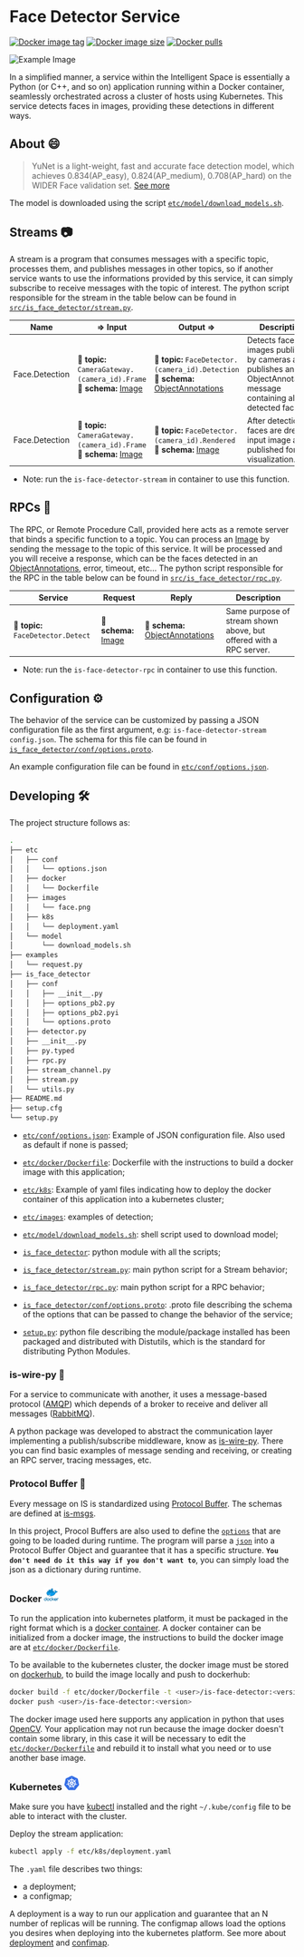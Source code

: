# Face Detector Service

[![Docker image tag](https://img.shields.io/docker/v/labvisio/is-face-detector?sort=semver&style=flat-square)](https://hub.docker.com/r/labvisio/is-face-detector/tags)
[![Docker image size](https://img.shields.io/docker/image-size/labvisio/is-face-detector?sort=semver&style=flat-square)](https://hub.docker.com/r/labvisio/is-face-detector)
[![Docker pulls](https://img.shields.io/docker/pulls/labvisio/is-face-detector?style=flat-square)](https://hub.docker.com/r/labvisio/is-face-detector)

![Example Image](https://raw.githubusercontent.com/labvisio/is-face-detector/master/etc/images/face.png)


In a simplified manner, a service within the Intelligent Space is essentially a Python (or C++, and so on) application running within a Docker container, seamlessly orchestrated across a cluster of hosts using Kubernetes. This service detects faces in images, providing these detections in different ways.

## About :smile:

> YuNet is a light-weight, fast and accurate face detection model, which achieves 0.834(AP_easy), 0.824(AP_medium), 0.708(AP_hard) on the WIDER Face validation set. [See more](https://github.com/opencv/opencv_zoo/tree/main/models/face_detection_yunet)

The model is downloaded using the script [`etc/model/download_models.sh`](https://github.com/labvisio/is-face-detector/blob/master/etc/model/download_models.sh).

## Streams :camera:

A stream is a program that consumes messages with a specific topic, processes them, and publishes messages in other topics, so if another service wants to use the informations provided by this service, it can simply subscribe to receive messages with the topic of interest. The python script responsible for the stream in the table below can be found in [`src/is_face_detector/stream.py`](https://github.com/labvisio/is-face-detector/blob/master/src/is_face_detector/stream.py).

| Name | ⇒ Input | Output  ⇒ | Description |
| ---- | ------- | --------- | ----------- |
| Face.Detection | :incoming_envelope: **topic:** `CameraGateway.(camera_id).Frame` <br> :gem: **schema:** [Image] | :incoming_envelope: **topic:**  `FaceDetector.(camera_id).Detection` <br> :gem: **schema:** [ObjectAnnotations] | Detects face on images published by cameras and publishes an ObjectAnnotations message containing all the detected faces. |
| Face.Detection | :incoming_envelope: **topic:** `CameraGateway.(camera_id).Frame` <br> :gem: **schema:** [Image]| :incoming_envelope: **topic:** `FaceDetector.(camera_id).Rendered` <br> :gem: **schema:** [Image]| After detection, faces are drew on input image and published for visualization.|

- Note: run the `is-face-detector-stream` in container to use this function.

## RPCs :camera_flash:

The RPC, or Remote Procedure Call, provided here acts as a remote server that binds a specific function to a topic. You can process an [Image] by sending the message to the topic of this service. It will be processed and you will receive a response, which can be the faces detected in an [ObjectAnnotations], error, timeout, etc... The python script responsible for the RPC in the table below can be found in [`src/is_face_detector/rpc.py`](https://github.com/labvisio/is-face-detector/blob/master/src/is_face_detector/rpc.py).

| Service | Request | Reply |  Description |
| ------- | ------- | ----- | ------------ |
| :incoming_envelope: **topic:** `FaceDetector.Detect`| :gem: **schema:** [Image] | :gem: **schema:** [ObjectAnnotations] | Same purpose of stream shown above, but offered with a RPC server. |

- Note: run the `is-face-detector-rpc` in container to use this function.

## Configuration :gear:

The behavior of the service can be customized by passing a JSON configuration file as the first argument, e.g: `is-face-detector-stream config.json`. The schema for this file can be found in [`is_face_detector/conf/options.proto`](https://github.com/labvisio/is-face-detector/blob/master/is_face_detector/conf/options.proto).

An example configuration file can be found in [`etc/conf/options.json`](https://github.com/labvisio/is-face-detector/blob/master/etc/conf/options.json).

## Developing :hammer_and_wrench:

The project structure follows as:

```bash
.
├── etc
│   ├── conf
│   │   └── options.json
│   ├── docker
│   │   └── Dockerfile
│   ├── images
│   │   └── face.png
│   ├── k8s
│   │   └── deployment.yaml
│   └── model
│       └── download_models.sh
├── examples
│   └── request.py
├── is_face_detector
│   ├── conf
│   │   ├── __init__.py
│   │   ├── options_pb2.py
│   │   ├── options_pb2.pyi
│   │   └── options.proto
│   ├── detector.py
│   ├── __init__.py
│   ├── py.typed
│   ├── rpc.py
│   ├── stream_channel.py
│   ├── stream.py
│   └── utils.py
├── README.md
├── setup.cfg
└── setup.py
```

* [`etc/conf/options.json`](https://github.com/labvisio/is-face-detector/blob/master/etc/conf/options.json): Example of JSON configuration file. Also used as default if none is passed;

* [`etc/docker/Dockerfile`](https://github.com/labvisio/is-face-detector/blob/master/etc/docker/Dockerfile): Dockerfile with the instructions to build a docker image with this application;

* [`etc/k8s`](https://github.com/labvisio/is-face-detector/blob/master/etc/k8s): Example of yaml files indicating how to deploy the docker container of this application into a kubernetes cluster;

* [`etc/images`](https://github.com/labvisio/is-face-detector/blob/master/etc/images): examples of detection;

* [`etc/model/download_models.sh`](https://github.com/labvisio/is-face-detector/blob/master/etc/model/download_models.sh): shell script used to download model;

* [`is_face_detector`](https://github.com/labvisio/is-face-detector/blob/master/src/is_face_detector): python module with all the scripts;

* [`is_face_detector/stream.py`](https://github.com/labvisio/is-face-detector/blob/master/src/is_face_detector/stream.py): main python script for a Stream behavior;

* [`is_face_detector/rpc.py`](https://github.com/labvisio/is-face-detector/blob/master/src/is_face_detector/rpc.py): main python script for a RPC behavior;

* [`is_face_detector/conf/options.proto`](https://github.com/labvisio/is-face-detector/blob/master/is_face_detector/conf/options.proto): .proto file describing the schema of the options that can be passed to change the behavior of the service;

* [`setup.py`](setup.py): python file describing the module/package installed has been packaged and distributed with Distutils, which is the standard for distributing Python Modules.


### is-wire-py :incoming_envelope:

For a service to communicate with another, it uses a message-based protocol ([AMQP](https://github.com/celery/py-amqp)) which depends of a broker to receive and deliver all messages ([RabbitMQ](https://www.rabbitmq.com/)).

A python package was developed to abstract the communication layer implementing a publish/subscribe middleware, know as [is-wire-py](https://github.com/labvisio/is-wire-py). There you can find basic examples of message sending and receiving, or creating an RPC server, tracing messages, etc.


### Protocol Buffer :gem:

Every message on IS is standardized using [Protocol Buffer](https://developers.google.com/protocol-buffers). The schemas are defined at [is-msgs](https://github.com/labvisio/is-msgs). 

In this project, Procol Buffers are also used to define the [`options`](https://github.com/labvisio/is-face-detector/blob/master/is_face_detector/conf/options.proto) that are going to be loaded during runtime. The program will parse a [`json`](https://github.com/labvisio/is-face-detector/blob/master/etc/conf/options.json) into a Protocol Buffer Object and guarantee that it has a specific structure. **`You don't need do it this way if you don't want to`**, you can simply load the json as a dictionary during runtime.

### Docker <img alt="docker" width="26px" src="https://raw.githubusercontent.com/github/explore/80688e429a7d4ef2fca1e82350fe8e3517d3494d/topics/docker/docker.png" />

To run the application into kubernetes platform, it must be packaged in the right format which is a [docker container](https://www.docker.com/resources/what-container). A docker container can be initialized from a docker image, the instructions to build the docker image are at [`etc/docker/Dockerfile`](https://github.com/labvisio/is-face-detector/blob/master/etc/docker/Dockerfile).

To be available to the kubernetes cluster, the docker image must be stored on [dockerhub](https://hub.docker.com/), to build the image locally and push to dockerhub:

```bash
docker build -f etc/docker/Dockerfile -t <user>/is-face-detector:<version> .
docker push <user>/is-face-detector:<version>
```

The docker image used here supports any application in python that uses [OpenCV]. Your application may not run because the image docker doesn't contain some library, in this case it will be necessary to edit the [`etc/docker/Dockerfile`](https://github.com/labvisio/is-face-detector/blob/master/etc/docker/Dockerfile) and rebuild it to install what you need or to use another base image. 

### Kubernetes <img alt="k8s" width="26px" src="https://raw.githubusercontent.com/github/explore/80688e429a7d4ef2fca1e82350fe8e3517d3494d/topics/kubernetes/kubernetes.png" />

Make sure you have [kubectl](https://kubernetes.io/docs/tasks/tools/install-kubectl/) installed and the right `~/.kube/config` file to be able to interact with the cluster.

Deploy the stream application:

```bash
kubectl apply -f etc/k8s/deployment.yaml
```

The `.yaml` file describes two things:
* a deployment;
* a configmap;

A deployment is a way to run our application and guarantee that an N number of replicas will be running. The configmap allows load the options you desires when deploying into the kubernetes platform. See more about [deployment](https://kubernetes.io/docs/concepts/workloads/controllers/deployment/) and [confimap](https://kubernetes.io/docs/concepts/configuration/configmap/).

<!-- Links -->

[Image]: https://github.com/labvisio/is-msgs/tree/master/docs/README.md#is.vision.Image
[ObjectAnnotations]: https://github.com/labvisio/is-msgs/tree/master/docs/README.md#is.vision.ObjectAnnotations
[OpenCV]: https://docs.opencv.org/3.4.1/d7/d8b/tutorial_py_face_detection.html
